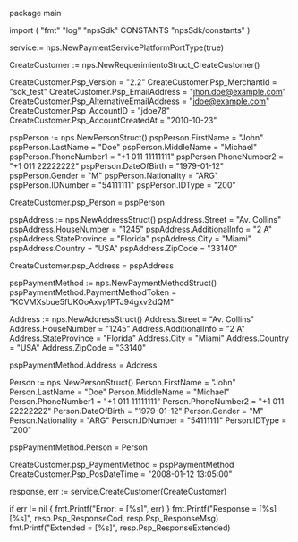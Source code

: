 package main

import (
        "fmt"
        "log"
        "npsSdk"
        CONSTANTS "npsSdk/constants"
)

service:= nps.NewPaymentServicePlatformPortType(true)

CreateCustomer := nps.NewRequerimientoStruct_CreateCustomer()

CreateCustomer.Psp_Version = "2.2"
CreateCustomer.Psp_MerchantId = "sdk_test"
CreateCustomer.Psp_EmailAddress = "jhon.doe@example.com"
CreateCustomer.Psp_AlternativeEmailAddress = "jdoe@example.com"
CreateCustomer.Psp_AccountID = "jdoe78"
CreateCustomer.Psp_AccountCreatedAt = "2010-10-23"

pspPerson := nps.NewPersonStruct()
pspPerson.FirstName = "John"
pspPerson.LastName = "Doe"
pspPerson.MiddleName = "Michael"
pspPerson.PhoneNumber1 = "+1 011 11111111"
pspPerson.PhoneNumber2 = "+1 011 22222222"
pspPerson.DateOfBirth = "1979-01-12"
pspPerson.Gender = "M"
pspPerson.Nationality = "ARG"
pspPerson.IDNumber = "54111111"
pspPerson.IDType = "200"

CreateCustomer.psp_Person = pspPerson

pspAddress := nps.NewAddressStruct()
pspAddress.Street = "Av. Collins"
pspAddress.HouseNumber = "1245"
pspAddress.AdditionalInfo = "2 A"
pspAddress.StateProvince = "Florida"
pspAddress.City = "Miami"
pspAddress.Country = "USA"
pspAddress.ZipCode = "33140"

CreateCustomer.psp_Address = pspAddress

pspPaymentMethod := nps.NewPaymentMethodStruct()
pspPaymentMethod.PaymentMethodToken = "KCVMXsbue5fUKOoAxvp1PTJ94gxv2dQM"

Address := nps.NewAddressStruct()
Address.Street = "Av. Collins"
Address.HouseNumber = "1245"
Address.AdditionalInfo = "2 A"
Address.StateProvince = "Florida"
Address.City = "Miami"
Address.Country = "USA"
Address.ZipCode = "33140"

pspPaymentMethod.Address = Address

Person := nps.NewPersonStruct()
Person.FirstName = "John"
Person.LastName = "Doe"
Person.MiddleName = "Michael"
Person.PhoneNumber1 = "+1 011 11111111"
Person.PhoneNumber2 = "+1 011 22222222"
Person.DateOfBirth = "1979-01-12"
Person.Gender = "M"
Person.Nationality = "ARG"
Person.IDNumber = "54111111"
Person.IDType = "200"

pspPaymentMethod.Person = Person

CreateCustomer.psp_PaymentMethod = pspPaymentMethod
CreateCustomer.Psp_PosDateTime = "2008-01-12 13:05:00"

response, err := service.CreateCustomer(CreateCustomer)

if err != nil {
    fmt.Printf("Error: = [%s]", err)
}
fmt.Printf("Response = [%s] [%s]", resp.Psp_ResponseCod, resp.Psp_ResponseMsg)
fmt.Printf("Extended = [%s]", resp.Psp_ResponseExtended)




